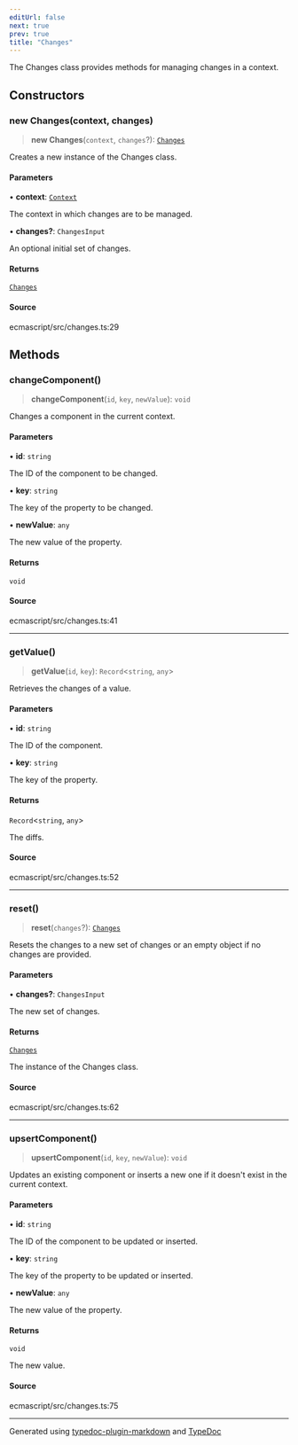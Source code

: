 ```yaml
---
editUrl: false
next: true
prev: true
title: "Changes"
---
```


The Changes class provides methods for managing changes in a context.

## Constructors

### new Changes(context, changes)

> **new Changes**(`context`, `changes`?): [`Changes`](/api/classes/changes/)

Creates a new instance of the Changes class.

#### Parameters

• **context**: [`Context`](/api/classes/context/)

The context in which changes are to be managed.

• **changes?**: `ChangesInput`

An optional initial set of changes.

#### Returns

[`Changes`](/api/classes/changes/)

#### Source

ecmascript/src/changes.ts:29

## Methods

### changeComponent()

> **changeComponent**(`id`, `key`, `newValue`): `void`

Changes a component in the current context.

#### Parameters

• **id**: `string`

The ID of the component to be changed.

• **key**: `string`

The key of the property to be changed.

• **newValue**: `any`

The new value of the property.

#### Returns

`void`

#### Source

ecmascript/src/changes.ts:41

***

### getValue()

> **getValue**(`id`, `key`): `Record`\<`string`, `any`\>

Retrieves the changes of a value.

#### Parameters

• **id**: `string`

The ID of the component.

• **key**: `string`

The key of the property.

#### Returns

`Record`\<`string`, `any`\>

The diffs.

#### Source

ecmascript/src/changes.ts:52

***

### reset()

> **reset**(`changes`?): [`Changes`](/api/classes/changes/)

Resets the changes to a new set of changes or an empty object if no changes are provided.

#### Parameters

• **changes?**: `ChangesInput`

The new set of changes.

#### Returns

[`Changes`](/api/classes/changes/)

The instance of the Changes class.

#### Source

ecmascript/src/changes.ts:62

***

### upsertComponent()

> **upsertComponent**(`id`, `key`, `newValue`): `void`

Updates an existing component or inserts a new one if it doesn't exist in the current context.

#### Parameters

• **id**: `string`

The ID of the component to be updated or inserted.

• **key**: `string`

The key of the property to be updated or inserted.

• **newValue**: `any`

The new value of the property.

#### Returns

`void`

The new value.

#### Source

ecmascript/src/changes.ts:75

***

Generated using [typedoc-plugin-markdown](https://www.npmjs.com/package/typedoc-plugin-markdown) and [TypeDoc](https://typedoc.org/)
